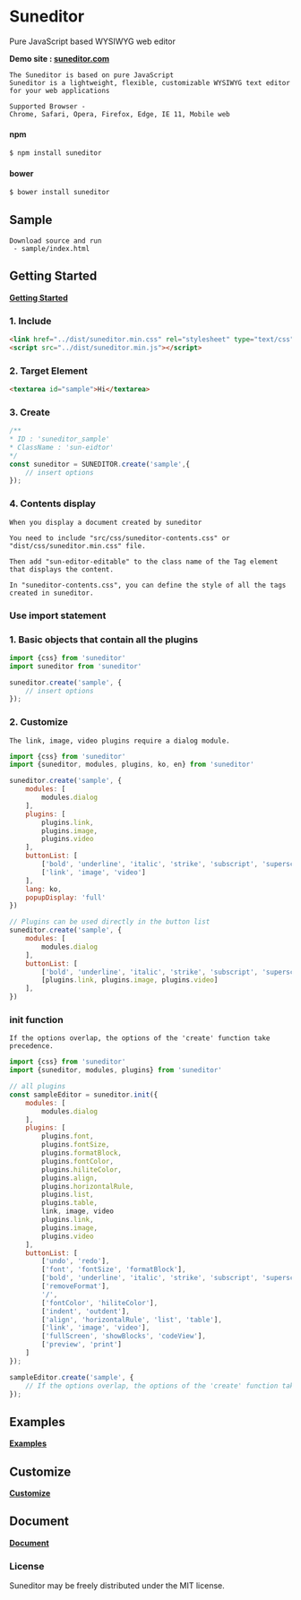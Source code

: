 # Suneditor
Pure JavaScript based WYSIWYG web editor

**Demo site : <a href="http://suneditor.com" target="_blank">suneditor.com</a>**

```properties
The Suneditor is based on pure JavaScript
Suneditor is a lightweight, flexible, customizable WYSIWYG text editor for your web applications

Supported Browser -
Chrome, Safari, Opera, Firefox, Edge, IE 11, Mobile web
```

#### npm

``` sh
$ npm install suneditor
```

#### bower

``` sh
$ bower install suneditor
```

## Sample
```text
Download source and run
 - sample/index.html
```

## Getting Started
**<a href="http://suneditor.com/sample/html/getting-started.html" target="_blank">Getting Started</a>**
### 1. Include
```html
<link href="../dist/suneditor.min.css" rel="stylesheet" type="text/css">
<script src="../dist/suneditor.min.js"></script>
```

### 2. Target Element
```html
<textarea id="sample">Hi</textarea>
```

### 3. Create
```javascript
/**
* ID : 'suneditor_sample'
* ClassName : 'sun-eidtor'
*/
const suneditor = SUNEDITOR.create('sample',{
    // insert options
});
```

### 4. Contents display
```text
When you display a document created by suneditor

You need to include "src/css/suneditor-contents.css" or "dist/css/suneditor.min.css" file.

Then add "sun-editor-editable" to the class name of the Tag element that displays the content.

In "suneditor-contents.css", you can define the style of all the tags created in suneditor.
```

### Use import statement

### 1. Basic objects that contain all the plugins
```javascript
import {css} from 'suneditor'
import suneditor from 'suneditor'

suneditor.create('sample', {
    // insert options
});
```

### 2. Customize
```text
The link, image, video plugins require a dialog module.
```
```javascript
import {css} from 'suneditor'
import {suneditor, modules, plugins, ko, en} from 'suneditor'

suneditor.create('sample', {
    modules: [
        modules.dialog
    ],
    plugins: [
        plugins.link,
        plugins.image,
        plugins.video
    ],
    buttonList: [
        ['bold', 'underline', 'italic', 'strike', 'subscript', 'superscript'],
        ['link', 'image', 'video']
    ],
    lang: ko,
    popupDisplay: 'full'
})

// Plugins can be used directly in the button list
suneditor.create('sample', {
    modules: [
        modules.dialog
    ],
    buttonList: [
        ['bold', 'underline', 'italic', 'strike', 'subscript', 'superscript'],
        [plugins.link, plugins.image, plugins.video]
    ],
})
```

### init function
```text
If the options overlap, the options of the 'create' function take precedence.
```
```javascript
import {css} from 'suneditor'
import {suneditor, modules, plugins} from 'suneditor'

// all plugins
const sampleEditor = suneditor.init({
    modules: [
        modules.dialog
    ],
    plugins: [
        plugins.font,
        plugins.fontSize,
        plugins.formatBlock,
        plugins.fontColor,
        plugins.hiliteColor,
        plugins.align,
        plugins.horizontalRule,
        plugins.list,
        plugins.table,
        link, image, video 
        plugins.link,
        plugins.image,
        plugins.video
    ],
    buttonList: [
        ['undo', 'redo'],
        ['font', 'fontSize', 'formatBlock'],
        ['bold', 'underline', 'italic', 'strike', 'subscript', 'superscript'],
        ['removeFormat'],
        '/',
        ['fontColor', 'hiliteColor'],
        ['indent', 'outdent'],
        ['align', 'horizontalRule', 'list', 'table'],
        ['link', 'image', 'video'],
        ['fullScreen', 'showBlocks', 'codeView'],
        ['preview', 'print']
    ]
});

sampleEditor.create('sample', {
    // If the options overlap, the options of the 'create' function take precedence.
});
```

## Examples
**<a href="http://suneditor.com/sample/html/examples.html" target="_blank">Examples</a>**

## Customize
**<a href="http://suneditor.com/sample/html/customize.html" target="_blank">Customize</a>**

## Document
**<a href="http://suneditor.com/sample/html/document.html" target="_blank">Document</a>**
    
    
### License
Suneditor may be freely distributed under the MIT license.
